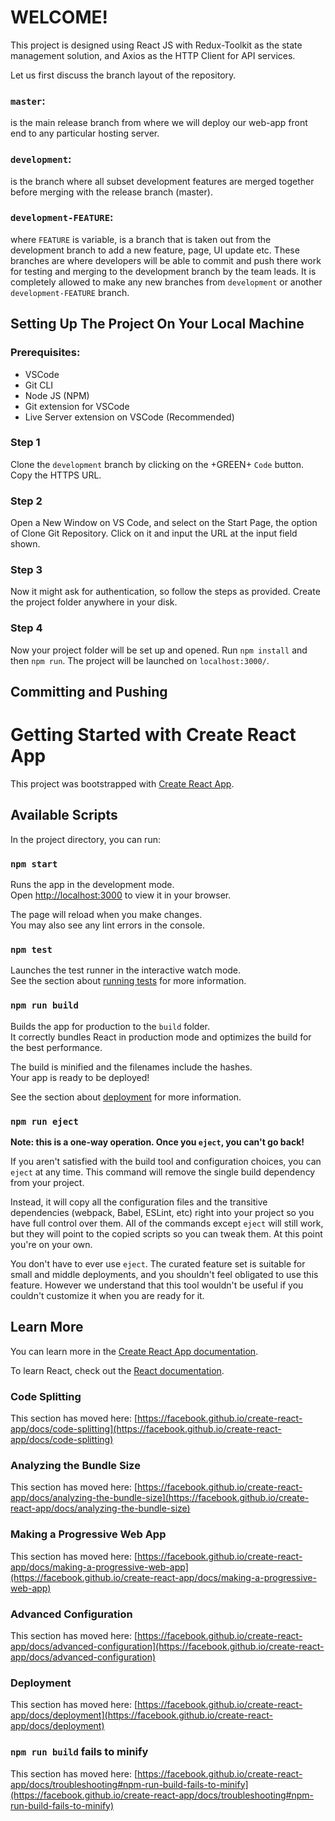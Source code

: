 # WELCOME!
This project is designed using React JS with Redux-Toolkit as the state management solution, and Axios as the HTTP Client for API services.

Let us first discuss the branch layout of the repository.

### `master`: 
is the main release branch from where we will deploy our web-app front end to any particular hosting server.

### `development`: 
is the branch where all subset development features are merged together before merging with the release branch (master).

### `development-FEATURE`: 
where `FEATURE` is variable, is a branch that is taken out from the development branch to add a new feature, page, UI update etc. These branches are where developers will be able to commit and push there work for testing and merging to the development branch by the team leads. It is completely allowed to make any new branches from `development` or another `development-FEATURE` branch.

## Setting Up The Project On Your Local Machine
### Prerequisites:
- VSCode
- Git CLI
- Node JS (NPM)
- Git extension for VSCode
- Live Server extension on VSCode (Recommended)

### Step 1
Clone the `development` branch by clicking on the +GREEN+ `Code` button. Copy the HTTPS URL.

### Step 2
Open a New Window on VS Code, and select on the Start Page, the option of Clone Git Repository. Click on it and input the URL at the input field shown. 

### Step 3
Now it might ask for authentication, so follow the steps as provided. Create the project folder anywhere in your disk.

### Step 4
Now your project folder will be set up and opened. Run `npm install` and then `npm run`. The project will be launched on `localhost:3000/`.

## Committing and Pushing


# Getting Started with Create React App

This project was bootstrapped with [Create React App](https://github.com/facebook/create-react-app).

## Available Scripts

In the project directory, you can run:

### `npm start`

Runs the app in the development mode.\
Open [http://localhost:3000](http://localhost:3000) to view it in your browser.

The page will reload when you make changes.\
You may also see any lint errors in the console.

### `npm test`

Launches the test runner in the interactive watch mode.\
See the section about [running tests](https://facebook.github.io/create-react-app/docs/running-tests) for more information.

### `npm run build`

Builds the app for production to the `build` folder.\
It correctly bundles React in production mode and optimizes the build for the best performance.

The build is minified and the filenames include the hashes.\
Your app is ready to be deployed!

See the section about [deployment](https://facebook.github.io/create-react-app/docs/deployment) for more information.

### `npm run eject`

**Note: this is a one-way operation. Once you `eject`, you can't go back!**

If you aren't satisfied with the build tool and configuration choices, you can `eject` at any time. This command will remove the single build dependency from your project.

Instead, it will copy all the configuration files and the transitive dependencies (webpack, Babel, ESLint, etc) right into your project so you have full control over them. All of the commands except `eject` will still work, but they will point to the copied scripts so you can tweak them. At this point you're on your own.

You don't have to ever use `eject`. The curated feature set is suitable for small and middle deployments, and you shouldn't feel obligated to use this feature. However we understand that this tool wouldn't be useful if you couldn't customize it when you are ready for it.

## Learn More

You can learn more in the [Create React App documentation](https://facebook.github.io/create-react-app/docs/getting-started).

To learn React, check out the [React documentation](https://reactjs.org/).

### Code Splitting

This section has moved here: [https://facebook.github.io/create-react-app/docs/code-splitting](https://facebook.github.io/create-react-app/docs/code-splitting)

### Analyzing the Bundle Size

This section has moved here: [https://facebook.github.io/create-react-app/docs/analyzing-the-bundle-size](https://facebook.github.io/create-react-app/docs/analyzing-the-bundle-size)

### Making a Progressive Web App

This section has moved here: [https://facebook.github.io/create-react-app/docs/making-a-progressive-web-app](https://facebook.github.io/create-react-app/docs/making-a-progressive-web-app)

### Advanced Configuration

This section has moved here: [https://facebook.github.io/create-react-app/docs/advanced-configuration](https://facebook.github.io/create-react-app/docs/advanced-configuration)

### Deployment

This section has moved here: [https://facebook.github.io/create-react-app/docs/deployment](https://facebook.github.io/create-react-app/docs/deployment)

### `npm run build` fails to minify

This section has moved here: [https://facebook.github.io/create-react-app/docs/troubleshooting#npm-run-build-fails-to-minify](https://facebook.github.io/create-react-app/docs/troubleshooting#npm-run-build-fails-to-minify)
